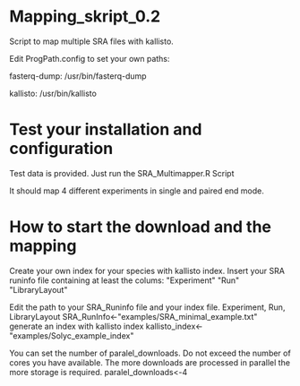 # Mapping_skript_0.2

Script to map multiple SRA files with kallisto.

Edit ProgPath.config to set your own paths:

fasterq-dump: /usr/bin/fasterq-dump

kallisto: /usr/bin/kallisto

# Test your installation and configuration
Test data is provided.
Just run the SRA_Multimapper.R Script

It should map 4 different experiments in single and paired end mode.


# How to start the download and the mapping
Create your own index for your species with kallisto index.
Insert your SRA runinfo file containing at least the colums:
"Experiment" "Run" "LibraryLayout"

Edit the path to your SRA_Runinfo file and your index file.
Experiment, Run, LibraryLayout
SRA_RunInfo<-"examples/SRA_minimal_example.txt"
generate an index with kallisto index
kallisto_index<-"examples/Solyc_example_index"

You can set the number of paralel_downloads. Do not exceed the number of cores you have available.
The more downloads are processed in parallel the more storage is required.
paralel_downloads<-4

